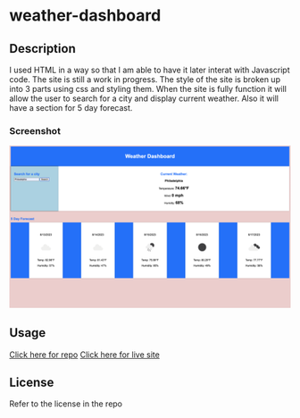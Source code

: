 # weather-dashboard


## Description

I used HTML in a way so that I am able to have it later interat with Javascript code. The site is still a work in progress. The style of the site is broken up into 3 parts using css and styling them. When the site is fully function it will allow the user to search for a city and display current weather. Also it will have a section for 5 day forecast. 

### Screenshot 
<img src="https://github.com/jtpham13/weather-dashboard/blob/main/screenshots/weatherdashboard.png"/>

## Usage

[Click here for repo](https://github.com/jtpham13/weather-dashboard)
[Click here for live site](https://jtpham13.github.io/weather-dashboard/)

## License

Refer to the license in the repo  